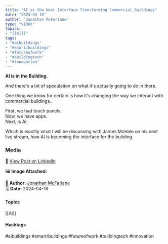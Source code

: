 ```yaml
---
title: "AI as the Next Interface Transforming Commercial Buildings"  
date: "2024-04-18"  
author: "Jonathan McFarlane"  
type: "Video"  
topics:  
- "[[AI]]"   
tags:  
- "#aibuildings"  
- "#smart/buildings"  
- "#futureofwork"  
- "#buildingtech"  
- "#innovation"
---  
```


**AI is in the Building.**

And there's a lot of speculation on what it's actually going to do in there.

One thing we know for certain is how it's changing the way we interact with commercial buildings.

First, we had touch panels.  
Now, we have apps.  
Next, is AI.

Which is exactly what I will be discussing with James McHale on his next live stream, how AI is becoming the interface for the building.

### Media

🔗 [View Post on LinkedIn](https://www.linkedin.com/feed/update/urn:li:activity:7186524057876451331)  
  
🖼 **Image Attached:**  
  
  
👤 **Author:** [Jonathan McFarlane](https://www.linkedin.com/in/jonathanmcfarlane/)  
🗓️ **Date:** 2024-04-18

#### Topics

[[AI]]  

#### Hashtags

#aibuildings #smart/buildings #futureofwork #buildingtech #innovation